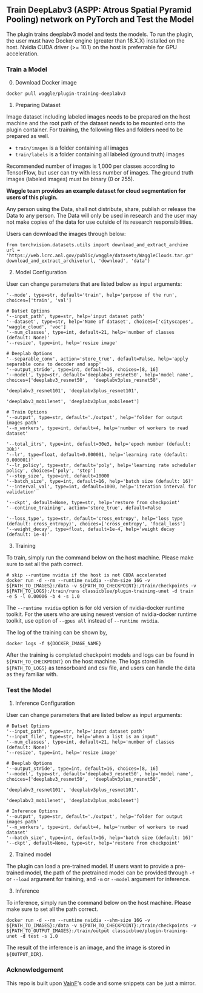 ## Train DeepLabv3 (ASPP: Atrous Spatial Pyramid Pooling) network on PyTorch and Test the Model
The plugin trains deeplabv3 model and tests the models. To run the plugin, the user must have Docker engine (greater than 18.X.X) installed on the host. Nvidia CUDA driver (>= 10.1) on the host is preferrable for GPU acceleration.


### Train a Model

0) Download Docker image

```
docker pull waggle/plugin-training-deeplabv3
```

1) Preparing Dataset

Image dataset including labeled images needs to be prepared on the host machine and the root path of the dataset needs to be mounted onto the plugin container. For training, the following files and folders need to be prepared as well.

- `train/images` is a folder containing all images
- `train/labels` is a folder containing all labeled (ground truth) images

Recommended number of images is 1,000 per classes according to TensorFlow, but user can try with less number of images. The ground truth images (labeled images) must be binary (0 or 255).

**Waggle team provides an example dataset for cloud segmentation for users of this plugin.**

Any person using the Data, shall not distribute, share, publish or release the Data to any person. The Data will only be used in research and the user may not make copies of the data for use outside of its research responsibilities.

Users can download the images through below:
```
from torchvision.datasets.utils import download_and_extract_archive
url = 'https://web.lcrc.anl.gov/public/waggle/datasets/WaggleClouds.tar.gz'
download_and_extract_archive(url, 'download', 'data')
```

2) Model Configuration

User can change parameters that are listed below as input arguments:

```
'--mode', type=str, default='train', help='purpose of the run', choices=['train', 'val']

# Datset Options
'--input_path', type=str, help='input dataset path'
'--dataset', type=str, help='Name of dataset', choices=['cityscapes', 'waggle_cloud', 'voc']
'--num_classes', type=int, default=21, help='number of classes (default: None)'
'--resize', type=int, help='resize image'

# Deeplab Options
'--separable_conv', action='store_true', default=False, help='apply separable conv to decoder and aspp'
'--output_stride', type=int, default=16, choices=[8, 16]
'--model', type=str, default='deeplabv3_resnet50', help='model name', choices=['deeplabv3_resnet50',  'deeplabv3plus_resnet50',
                                                                               'deeplabv3_resnet101', 'deeplabv3plus_resnet101',
                                                                               'deeplabv3_mobilenet', 'deeplabv3plus_mobilenet']

# Train Options
'--output', type=str, default='./output', help='folder for output images path'
'--n_workers', type=int, default=4, help='number of workers to read dataset'

'--total_itrs', type=int, default=30e3, help='epoch number (default: 30k)'
'--lr', type=float, default=0.000001, help='learning rate (default: 0.000001)'
'--lr_policy', type=str, default='poly', help='learning rate scheduler policy', choices=['poly', 'step']
'--step_size', type=int, default=10000
'--batch_size', type=int, default=16, help='batch size (default: 16)'
'--interval_val', type=int, default=1000, help='iteration interval for validation'

'--ckpt', default=None, type=str, help='restore from checkpoint'
'--continue_training', action='store_true', default=False

'--loss_type', type=str, default='cross_entropy', help='loss type (default: cross_entropy)', choices=['cross_entropy', 'focal_loss']
'--weight_decay', type=float, default=1e-4, help='weight decay (default: 1e-4)'

```



3) Training

To train, simply run the command below on the host machine. Please make sure to set all the path correct.


```
# skip --runtime nvidia if the host is not CUDA accelerated
docker run -d --rm --runtime nvidia --shm-size 16G -v ${PATH_TO_IMAGES}:/data -v ${PATH_TO_CHECKPOINT}:/train/checkpoints -v ${PATH_TO_LOGS}:/train/runs classicblue/plugin-training-unet -d train -e 5 -l 0.00006 -b 4 -s 1.0
```

The `--runtime nvidia` option is for old version of nvidia-docker runtime toolkit. For the users who are using newest version of nvidia-docker runtime toolkit, use option of `--gpus all` instead of `--runtime nvidia`.

The log of the training can be shown by,

```
docker logs -f ${DOCKER_IMAGE_NAME}
```

After the training is completed checkpoint models and logs can be found in `${PATH_TO_CHECKPOINT}` on the host machine. The logs stored in `${PATH_TO_LOGS}` as tensorboard and csv file, and users can handle the data as they familiar with.



### Test the Model


1) Inference Configuration

User can change parameters that are listed below as input arguments:
```
# Datset Options
'--input_path', type=str, help='input dataset path'
'--input_file', type=str, help='when a list is an input'
'--num_classes', type=int, default=21, help='number of classes (default: None)'
'--resize', type=int, help='resize image'

# Deeplab Options
'--output_stride', type=int, default=16, choices=[8, 16]
'--model', type=str, default='deeplabv3_resnet50', help='model name', choices=['deeplabv3_resnet50',  'deeplabv3plus_resnet50',
                                                                               'deeplabv3_resnet101', 'deeplabv3plus_resnet101',
                                                                               'deeplabv3_mobilenet', 'deeplabv3plus_mobilenet']

# Inference Options
'--output', type=str, default='./output', help='folder for output images path'
'--n_workers', type=int, default=4, help='number of workers to read dataset'
'--batch_size', type=int, default=16, help='batch size (default: 16)'
'--ckpt', default=None, type=str, help='restore from checkpoint'

```


2) Trained model

The plugin can load a pre-trained model.  If users want to provide a pre-trained model, the path of the pretrained model can be provided through `-f` or `--load` argument for training, and `-m` or `--model` argument for inference.



3) Inference

To inference, simply run the command below on the host machine. Please make sure to set all the path correct.


```
docker run -d --rm --runtime nvidia --shm-size 16G -v ${PATH_TO_IMAGES}:/data -v ${PATH_TO_CHECKPOINT}:/train/checkpoints -v ${PATH_TO_OUTPUT_IMAGES}:/train/output classicblue/plugin-training-unet -d test -s 1.0
```

The result of the inference is an image, and the image is stored in `${OUTPUT_DIR}`.

### Acknowledgement

This repo is built upon [VainF](https://github.com/VainF/DeepLabV3Plus-Pytorch)'s code and some snippets can be just a mirror.
